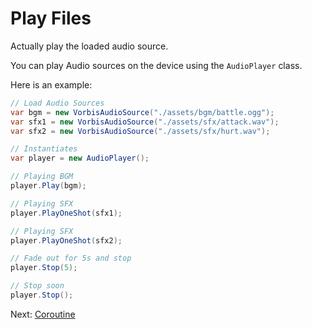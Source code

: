 # Play Files

Actually play the loaded audio source.

You can play Audio sources on the device using the `AudioPlayer` class.

Here is an example:

```cs
// Load Audio Sources
var bgm = new VorbisAudioSource("./assets/bgm/battle.ogg");
var sfx1 = new VorbisAudioSource("./assets/sfx/attack.wav");
var sfx2 = new VorbisAudioSource("./assets/sfx/hurt.wav");

// Instantiates
var player = new AudioPlayer();

// Playing BGM
player.Play(bgm);

// Playing SFX
player.PlayOneShot(sfx1);

// Playing SFX
player.PlayOneShot(sfx2);

// Fade out for 5s and stop
player.Stop(5);

// Stop soon
player.Stop();
```

Next: [Coroutine](./coroutine.md)
